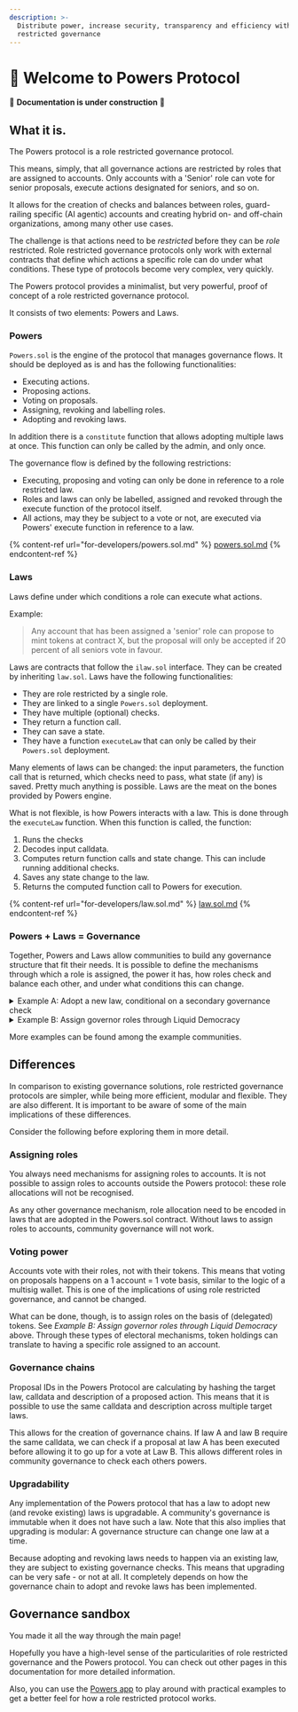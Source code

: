 ```yaml
---
description: >-
  Distribute power, increase security, transparency and efficiency with role
  restricted governance
---
```


# 💪 Welcome to Powers Protocol

🚧 **Documentation is under construction** 🚧

## What it is.&#x20;

The Powers protocol is a role restricted governance protocol.

This means, simply, that all governance actions are restricted by roles that are assigned to accounts. Only accounts with a 'Senior' role can vote for senior proposals, execute actions designated for seniors, and so on.

It allows for the creation of checks and balances between roles, guard-railing specific (AI agentic) accounts and creating hybrid on- and off-chain organizations, among many other use cases.

The challenge is that actions need to be _restricted_ before they can be _role_ restricted. Role restricted governance protocols only work with external contracts that define which actions a specific role can do under what conditions. These type of protocols become very complex, very quickly.

The Powers protocol provides a minimalist, but very powerful, proof of concept of a role restricted governance protocol.

It consists of two elements: Powers and Laws.

### Powers

`Powers.sol` is the engine of the protocol that manages governance flows. It should be deployed as is and has the following functionalities:

* Executing actions.
* Proposing actions.
* Voting on proposals.
* Assigning, revoking and labelling roles.
* Adopting and revoking laws.

In addition there is a `constitute` function that allows adopting multiple laws at once. This function can only be called by the admin, and only once.

The governance flow is defined by the following restrictions:

* Executing, proposing and voting can only be done in reference to a role restricted law.
* Roles and laws can only be labelled, assigned and revoked through the execute function of the protocol itself.
* All actions, may they be subject to a vote or not, are executed via Powers' execute function in reference to a law.

{% content-ref url="for-developers/powers.sol.md" %}
[powers.sol.md](for-developers/powers.sol.md)
{% endcontent-ref %}

### Laws

Laws define under which conditions a role can execute what actions.

Example:

> Any account that has been assigned a 'senior' role can propose to mint tokens at contract X, but the proposal will only be accepted if 20 percent of all seniors vote in favour.

Laws are contracts that follow the `ilaw.sol` interface. They can be created by inheriting `law.sol`. Laws have the following functionalities:

* They are role restricted by a single role.
* They are linked to a single `Powers.sol` deployment.
* They have multiple (optional) checks.
* They return a function call.
* They can save a state.
* They have a function `executeLaw` that can only be called by their `Powers.sol` deployment.

Many elements of laws can be changed: the input parameters, the function call that is returned, which checks need to pass, what state (if any) is saved. Pretty much anything is possible. Laws are the meat on the bones provided by Powers engine.

What is not flexible, is how Powers interacts with a law. This is done through the `executeLaw` function. When this function is called, the function:&#x20;

1. Runs the checks&#x20;
2. Decodes input calldata.&#x20;
3. Computes return function calls and state change. This can include running additional checks.&#x20;
4. Saves any state change to the law.&#x20;
5. Returns the computed function call to Powers for execution.

{% content-ref url="for-developers/law.sol.md" %}
[law.sol.md](for-developers/law.sol.md)
{% endcontent-ref %}

### Powers + Laws = Governance

Together, Powers and Laws allow communities to build any governance structure that fit their needs. It is possible to define the mechanisms through which a role is assigned, the power it has, how roles check and balance each other, and under what conditions this can change.&#x20;

<details>

<summary>Example A: Adopt a new law, conditional on a secondary governance check</summary>

**Law 1** allows 'members' of a community to propose adopting a new law. Law 1 is subject to a vote, and the proposal will only be accepted if more than half of the community votes in favour.

Alice, as a community member, proposes a law that allows community members to create a grant program with a budget of 500 tokens X. Other community members vote in favor. The proposal passes.

Alice calls the execute function. Now _nothing_ happens. Their proposal has been formalised but no executable call was send to the Powers protocol governing the community.&#x20;

**Law 2** allows governors in the community to accept and implement new laws. Law 2 is also subject to a vote and, crucially, needs the exact same proposal to have passed at Law 1.

David, who is a senior, notices that a proposal has passed at Law 1. He puts the proposal up for a vote among other seniors. Eve and Helen, the other seniors, vote in favour.

Following the vote, David calls the execute function and the Power protocol implements the action: the new law is adopted and community members will be able to apply to the new grant program.&#x20;

**Note** that this is a basic example of a governance chain: Multiple laws that are linked together through child-parent relations where a proposal needs to pass a child law before it can executed by a parent law. This chain gave members the right of initiative and governors the right of implementation, creating a balance of power between the two roles. &#x20;

</details>

<details>

<summary>Example B: Assign governor roles through Liquid Democracy</summary>

**Law 1** allows 'members' of a community to nominate themselves for a 'governor' role in their community.&#x20;

Alice, Bob and Charlotte each call the law through powers `execute` function and save their nomination in the law.

**Law 2** assigns governor roles to accounts saved in Law 1. It does this on the basis of delegated tokens held by accounts. Any account can call the law, triggering (and paying gas costs for) an election.&#x20;

In January, David obtains a large amount of tokens and delegates them to Bob. He calls law 2 and triggers an election. Alice and Bob are elected and assigned as governors. In the following weeks, he notices that bob is not responding to messages and not voting in elections.&#x20;

In February, he re-delegates his tokens Charlotte and in the next block calls an election. Alice and Charlotte win the election and are assigned as governors. Bob per immediate effect loses his governor role and all of its privileges.&#x20;

**Note** that this is an example of assigning roles through what can be called Liquid Democracy. Roles can also be assigned directly, through votes among peers, a council vote or through a minimal threshold of token holdings. Pretty much anything is possible.  &#x20;

</details>

More examples can be found among the example communities. &#x20;

## Differences &#x20;

In comparison to existing governance solutions, role restricted governance protocols are simpler, while being more efficient, modular and flexible. They are also different. It is important to be aware of some of the main implications of these differences.&#x20;

Consider the following before exploring them in more detail.&#x20;

### Assigning roles

You always need mechanisms for assigning roles to accounts. It is not possible to assign roles to accounts outside the Powers protocol: these role allocations will not be recognised.&#x20;

As any other governance mechanism, role allocation need to be encoded in laws that are adopted in the Powers.sol contract. Without laws to assign roles to accounts, community governance will not work.

### Voting power

Accounts vote with their roles, not with their tokens. This means that voting on proposals happens on a 1 account = 1 vote basis, similar to the logic of a multisig wallet. This is one of the implications of using  role restricted governance, and cannot be changed.&#x20;

What can be done, though, is to assign roles on the basis of (delegated) tokens. See _Example B: Assign governor roles through Liquid Democracy_ above. Through these types of electoral mechanisms, token holdings can translate to having a specific role assigned to an account.

### Governance chains

Proposal IDs in the Powers Protocol are calculating by hashing the target law, calldata and description of a proposed action. This means that it is possible to use the same calldata and description across multiple target laws.&#x20;

This allows for the creation of governance chains. If law A and law B require the same calldata, we can check if a proposal at law A has been executed before allowing it to go up for a vote at Law B. This allows different roles in community governance to check each others powers.&#x20;

### Upgradability

Any implementation of the Powers protocol that has a law to adopt new (and revoke existing) laws is upgradable. A community's governance is immutable when it does not have such a law. Note that this also implies that upgrading is modular: A governance structure can change one law at a time.

Because adopting and revoking laws needs to happen via an existing law, they are subject to existing governance checks. This means that upgrading can be very safe - or not at all. It completely depends on how the governance chain to adopt and revoke laws has been implemented.&#x20;

## Governance sandbox

You made it all the way through the main page!&#x20;

Hopefully you have a high-level sense of the particularities of role restricted governance and the Powers protocol. You can check out other pages in this documentation for more detailed information.&#x20;

Also, you can use the [Powers app](https://separated-powers.vercel.app/) to play around with practical examples to get a better feel for how a role restricted protocol works.
